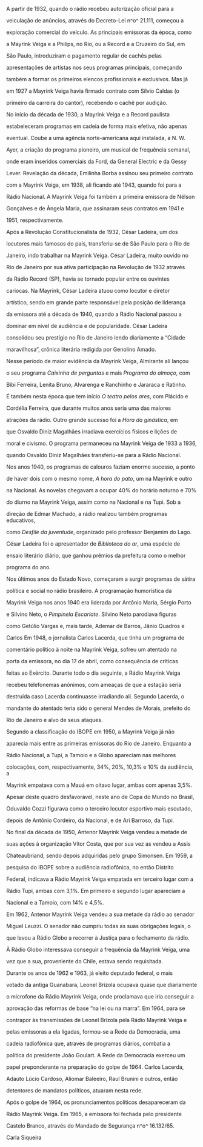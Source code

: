 

A partir de 1932, quando o rádio recebeu autorização oficial para a

veiculação de anúncios, através do Decreto-Lei n^o^ 21.111, começou a

exploração comercial do veículo. As principais emissoras da época, como

a Mayrink Veiga e a Philips, no Rio, ou a Record e a Cruzeiro do Sul, em

São Paulo, introduziram o pagamento regular de cachês pelas

apresentações de artistas nos seus programas principais, começando

também a formar os primeiros elencos profissionais e exclusivos. Mas já

em 1927 a Mayrink Veiga havia firmado contrato com Sílvio Caldas (o

primeiro da carreira do cantor), recebendo o cachê por audição.



No início da década de 1930, a Mayrink Veiga e a Record paulista

estabeleceram programas em cadeia de forma mais efetiva, não apenas

eventual. Coube a uma agência norte-americana aqui instalada, a N. W.

Ayer, a criação do programa pioneiro, um musical de frequência semanal,

onde eram inseridos comerciais da Ford, da General Electric e da Gessy

Lever. Revelação da década, Emilinha Borba assinou seu primeiro contrato

com a Mayrink Veiga, em 1938, ali ficando até 1943, quando foi para a

Rádio Nacional. A Mayrink Veiga foi também a primeira emissora de Nélson

Gonçalves e de Ângela Maria, que assinaram seus contratos em 1941 e

1951, respectivamente.



Após a Revolução Constitucionalista de 1932, César Ladeira, um dos

locutores mais famosos do país, transferiu-se de São Paulo para o Rio de

Janeiro, indo trabalhar na Mayrink Veiga. César Ladeira, muito ouvido no

Rio de Janeiro por sua ativa participação na Revolução de 1932 através

da Rádio Record (SP), havia se tornado popular entre os ouvintes

cariocas. Na Mayrink, César Ladeira atuou como locutor e diretor

artístico, sendo em grande parte responsável pela posição de liderança

da emissora até a década de 1940, quando a Rádio Nacional passou a

dominar em nível de audiência e de popularidade. César Ladeira

consolidou seu prestígio no Rio de Janeiro lendo diariamente a “Cidade

maravilhosa”, crônica literária redigida por Genolino Amado.



Nesse período de maior evidência da Mayrink Veiga, Almirante ali lançou

o seu programa *Caixinha de perguntas* e mais *Programa do almoço*, com

Bibi Ferreira, Lenita Bruno, Alvarenga e Ranchinho e Jararaca e Ratinho.

É também nesta época que tem início *O teatro pelos ares*, com Plácido e

Cordélia Ferreira, que durante muitos anos seria uma das maiores

atrações da rádio. Outro grande sucesso foi a *Hora da ginástica*, em

que Osvaldo Diniz Magalhães irradiava exercícios físicos e lições de

moral e civismo. O programa permaneceu na Mayrink Veiga de 1933 a 1936,

quando Osvaldo Diniz Magalhães transferiu-se para a Rádio Nacional.



Nos anos 1940, os programas de calouros faziam enorme sucesso, a ponto

de haver dois com o mesmo nome, *A hora do pato*, um na Mayrink e outro

na Nacional. As novelas chegavam a ocupar 40% do horário noturno e 70%

do diurno na Mayrink Veiga, assim como na Nacional e na Tupi. Sob a

direção de Edmar Machado, a rádio realizou também programas educativos,

como *Desfile da juventude*, organizado pelo professor Benjamim do Lago.

César Ladeira foi o apresentador de *Biblioteca do ar*, uma espécie de

ensaio literário diário, que ganhou prêmios da prefeitura como o melhor

programa do ano.



Nos últimos anos do Estado Novo, começaram a surgir programas de sátira

política e social no rádio brasileiro. A programação humorística da

Mayrink Veiga nos anos 1940 era liderada por Antônio Maria, Sérgio Porto

e Silvino Neto, o *Pimpinela Escarlate*. Silvino Neto parodiava figuras

como Getúlio Vargas e, mais tarde, Ademar de Barros, Jânio Quadros e

Carlos Em 1948, o jornalista Carlos Lacerda, que tinha um programa de

comentário político à noite na Mayrink Veiga, sofreu um atentado na

porta da emissora, no dia 17 de abril, como consequência de críticas

feitas ao Exército. Durante todo o dia seguinte, a Rádio Mayrink Veiga

recebeu telefonemas anônimos, com ameaças de que a estação seria

destruída caso Lacerda continuasse irradiando ali. Segundo Lacerda, o

mandante do atentado teria sido o general Mendes de Morais, prefeito do

Rio de Janeiro e alvo de seus ataques.



Segundo a classificação do IBOPE em 1950, a Mayrink Veiga já não

aparecia mais entre as primeiras emissoras do Rio de Janeiro. Enquanto a

Rádio Nacional, a Tupi, a Tamoio e a Globo apareciam nas melhores

colocações, com, respectivamente, 34%, 20%, 10,3% e 10% da audiência, a

Mayrink empatava com a Mauá em oitavo lugar, ambas com apenas 3,5%.

Apesar deste quadro desfavorável, neste ano de Copa do Mundo no Brasil,

Oduvaldo Cozzi figurava como o terceiro locutor esportivo mais escutado,

depois de Antônio Cordeiro, da Nacional, e de Ari Barroso, da Tupi.



No final da década de 1950, Antenor Mayrink Veiga vendeu a metade de

suas ações à organização Vítor Costa, que por sua vez as vendeu a Assis

Chateaubriand, sendo depois adquiridas pelo grupo Simonsen. Em 1959, a

pesquisa do IBOPE sobre a audiência radiofônica, no então Distrito

Federal, indicava a Rádio Mayrink Veiga empatada em terceiro lugar com a

Rádio Tupi, ambas com 3,1%. Em primeiro e segundo lugar apareciam a

Nacional e a Tamoio, com 14% e 4,5%.



Em 1962, Antenor Mayrink Veiga vendeu a sua metade da rádio ao senador

Miguel Leuzzi. O senador não cumpriu todas as suas obrigações legais, o

que levou a Rádio Globo a recorrer à Justiça para o fechamento da rádio.

À Rádio Globo interessava conseguir a frequência da Mayrink Veiga, uma

vez que a sua, proveniente do Chile, estava sendo requisitada.



Durante os anos de 1962 e 1963, já eleito deputado federal, o mais

votado da antiga Guanabara, Leonel Brizola ocupava quase que diariamente

o microfone da Rádio Mayrink Veiga, onde proclamava que iria conseguir a

aprovação das reformas de base “na lei ou na marra”. Em 1964, para se

contrapor às transmissões de Leonel Brizola pela Rádio Mayrink Veiga e

pelas emissoras a ela ligadas, formou-se a Rede da Democracia, uma

cadeia radiofônica que, através de programas diários, combatia a

política do presidente João Goulart. A Rede da Democracia exerceu um

papel preponderante na preparação do golpe de 1964. Carlos Lacerda,

Adauto Lúcio Cardoso, Aliomar Baleeiro, Raul Brunini e outros, então

detentores de mandatos políticos, atuaram nesta rede.



Após o golpe de 1964, os pronunciamentos políticos desapareceram da

Rádio Mayrink Veiga. Em 1965, a emissora foi fechada pelo presidente

Castelo Branco, através do Mandado de Segurança n^o^ 16.132/65.



Carla Siqueira




